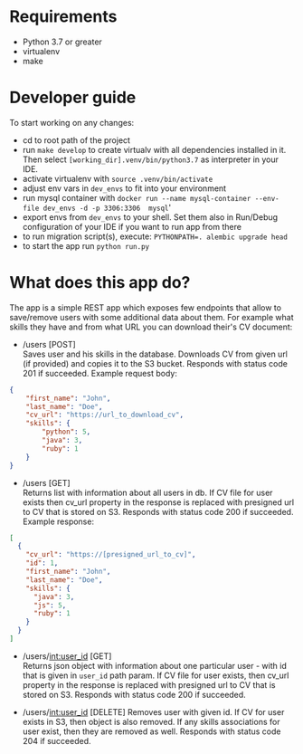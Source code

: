 # Requirements

- Python 3.7 or greater
- virtualenv
- make 

# Developer guide

To start working on any changes: 
- cd to root path of the project
- run `make develop` to create virtualv with all dependencies installed in it.
Then select `[working_dir].venv/bin/python3.7` as interpreter in your IDE.
- activate virtualenv with `source .venv/bin/activate`
- adjust env vars in `dev_envs` to fit into your environment
- run mysql container with `docker run --name mysql-container --env-file dev_envs -d -p 3306:3306  mysql`'
- export envs from `dev_envs` to your shell. Set them also in Run/Debug configuration of your IDE if you want to run app from there
- to run migration script(s), execute: `PYTHONPATH=. alembic upgrade head`
- to start the app run `python run.py`

# What does this app do?

The app is a simple REST app which exposes few endpoints that allow to save/remove users with some additional data about them.
For example what skills they have and from what URL you can download their's CV document:

- /users [POST]  
Saves user and his skills in the database. Downloads CV from given url (if provided) and copies it to the S3 bucket.
Responds with status code 201 if succeeded.
Example request body:

```json
{
    "first_name": "John",
    "last_name": "Doe",
    "cv_url": "https://url_to_download_cv",
    "skills": {
        "python": 5,
        "java": 3,
        "ruby": 1 
    }
}
```

- /users [GET]  
Returns list with information about all users in db.
If CV file for user exists then cv_url property in the response is replaced with presigned url to CV that is stored on S3.
Responds with status code 200 if succeeded.
Example response:

```json
[
  {
    "cv_url": "https://[presigned_url_to_cv]",
    "id": 1,
    "first_name": "John",
    "last_name": "Doe",
    "skills": {
      "java": 3,
      "js": 5,
      "ruby": 1
    }
  }
]
```

- /users/<int:user_id> [GET]  
Returns json object with information about one particular user - with id that is given in `user_id` path param.
If CV file for user exists, then cv_url property in the response is replaced with presigned url to CV that is stored on S3.
Responds with status code 200 if succeeded.

- /users/<int:user_id> [DELETE]
Removes user with given id. If CV for user exists in S3, then object is also removed.
If any skills associations for user exist, then they are removed as well.
Responds with status code 204 if succeeded.
